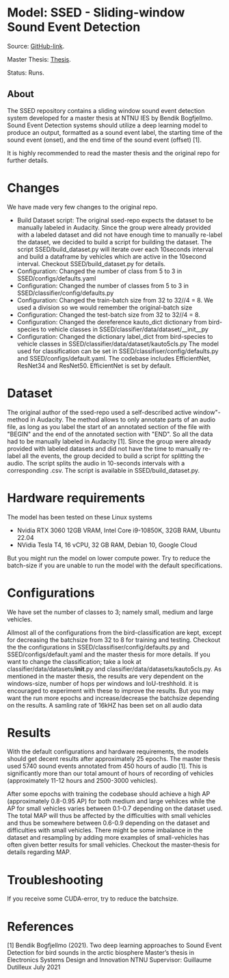 # Model: SSED - Sliding-window Sound Event Detection

Source: [GitHub-link](https://github.com/bendikbo/SSED).

Master Thesis: [Thesis](https://github.com/bendikbo/SSED/blob/main/thesis.pdf).

Status: Runs.

## About

The SSED repository contains a sliding window sound event detection system developed for a master thesis at NTNU IES by Bendik Bogfjellmo. Sound Event Detection systems should utilize a deep learning model to produce an output, formatted as a sound event label, the starting time of the sound event (onset), and the end time of the sound event (offset) [1].

It is highly recommended to read the master thesis and the original repo for further details.

# Changes
We have made very few changes to the original repo. 

- Build Dataset script: The original ssed-repo expects the dataset to be manually labeled in Audacity. Since the group were already provided with a labeled dataset and did not have enough time to manually re-label the dataset, we decided to build a script for building the dataset. The script SSED/build_dataset.py will iterate over each 10seconds interval and build a dataframe by vehicles which are active in the 10second interval. Checkout SSED/build_dataset.py for details.
- Configuration: Changed the number of class from 5 to 3 in SSED/configs/defaults.yaml
- Configuration: Changed the number of classes from 5 to 3 in SSED/classifier/config/defaults.py 
- Configuration: Changed the train-batch size from 32 to 32//4 = 8. We used a division so we would remember the original-batch size
- Configuration: Changed the test-batch size from 32 to 32//4 = 8. 
- Configuration: Changed the dereference kauto_dict dictionary from bird-species to vehicle classes in SSED/classifier/data/dataset/__init__py 
- Configuration: Changed the dictionary label_dict from bird-species to vehicle classes in SSED/classifier/data/dataset/kauto5cls.py
The model used for classification can be set in SSED/classifiser/config/defaults.py and SSED/configs/default.yaml. The codebase includes EfficientNet, ResNet34 and ResNet50. EfficientNet is set by default.

# Dataset

The original author of the ssed-repo used a self-described active window"-method in Audacity. The method allows to only annotate parts of an audio file, as long as you label the start of an annotated section of the file with "BEGIN" and the end of the annotated section with "END". So all the data had to be manually labeled in Audacity [1]. Since the group were already provided with labeled datasets and did not have  the time to manually re-label all the events, the group decided to build a script for splitting the audio. The script splits the audio in 10-seconds intervals with a corresponding .csv. The script is available in SSED/build_dataset.py.

# Hardware requirements
The model has been tested on these Linux systems 
- Nvidia RTX 3060 12GB VRAM, Intel Core i9-10850K, 32GB RAM, Ubuntu 22.04
- NVidia Tesla T4, 16 vCPU, 32 GB RAM, Debian 10, Google Cloud

But you might run the model on lower compute power. Try to reduce the batch-size if you are unable to run the model with the default specifications.

# Configurations
We have set the number of classes to 3; namely small, medium and large vehicles.

Allmost all of the configurations from the bird-classification are kept, except for decreasing the batchsize from 32 to 8 for training and testing. Checkout the the configurations in SSED/classifiser/config/defaults.py and SSED/configs/default.yaml and the master thesis for more details. If you want to change the classification; take a look at classifier/data/datasets/__init__.py and classifier/data/datasets/kauto5cls.py.
As mentioned in the master thesis, the results are very dependent on the windows-size, number of hops per windows and IoU-treshhold. it is encouraged to experiment with these to improve the results.  But you may want the run more epochs and increase/decrease the batchsize depending on the results. A samling rate of 16kHZ has been set on all audio data

# Results
With the default configurations and hardware requirements, the models should get decent results after approximately 25 epochs. The master thesis used 5740 sound events annotated from 450 hours of audio [1]. This is significantly more than our total amount of hours of recording of vehicles (approximately 11-12 hours and 2500-3000 vehicles).

After some epochs with training the codebase should achieve a high AP (approximately 0.8-0.95 AP) for both medium and large vehilces while the AP for small vehicles varies between 0.1-0.7 depending on the dataset used. The total MAP will thus be affected by the difficulties with small vehicles and thus be somewhere between 0.6-0.9 depending on the dataset and difficulties with small vehicles. There might be some imbalance in the dataset and resampling by adding more examples of small-vehicles has often given better results for small vehicles. Checkout the master-thesis for details regarding MAP.


# Troubleshooting
If you receive some CUDA-error, try to reduce the batchsize.


# References
<a id="1">[1]</a> 
Bendik Bogfjellmo (2021). 
Two deep learning approaches to Sound Event Detection for bird sounds in the arctic biosphere
Master’s thesis in Electronics Systems Design and Innovation NTNU Supervisor: Guillaume Dutilleux July 2021

